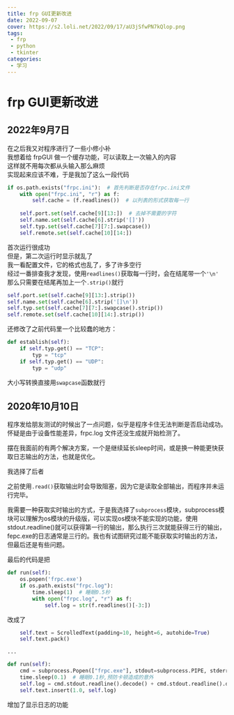 ```yaml
---
title: frp GUI更新改进
date: 2022-09-07
cover: https://s2.loli.net/2022/09/17/aU3jSfwPN7kQlop.png
tags:
 - frp
 - python
 - tkinter
categories:
 - 学习
---
```


# frp GUI更新改进

## 2022年9月7日

在之后我又对程序进行了一些小修小补<br>
我想着给 frpGUI 做一个缓存功能，可以读取上一次输入的内容<br>
这样就不用每次都从头输入那么麻烦<br>
实现起来应该不难，于是我加了这么一段代码

```python
if os.path.exists("frpc.ini"):  # 首先判断是否存在frpc.ini文件
    with open("frpc.ini", "r") as f:
        self.cache = (f.readlines())  # 以列表的形式获取每一行
        
    self.port.set(self.cache[9][13:])  # 去掉不需要的字符
    self.name.set(self.cache[6].strip('[]'))
    self.typ.set(self.cache[7][7:].swapcase())
    self.remote.set(self.cache[10][14:])
```

首次运行很成功<br>
但是，第二次运行时显示就乱了<br>
我一看配置文件，它的格式也乱了，多了许多空行<br>
经过一番排查我才发现，使用`readlines()`获取每一行时，会在结尾带一个`'\n'`<br>
那么只需要在结尾再加上一个`.strip()`就行

```python
self.port.set(self.cache[9][13:].strip())
self.name.set(self.cache[6].strip('[]\n'))
self.typ.set(self.cache[7][7:].swapcase().strip())
self.remote.set(self.cache[10][14:].strip())
```

还修改了之前代码里一个比较蠢的地方：

```python
def establish(self):
	if self.typ.get() == "TCP":
		typ = "tcp"
	if self.typ.get() == "UDP":
		typ = "udp"
```

大小写转换直接用`swapcase`函数就行

## 2020年10月10日

程序发给朋友测试的时候出了一点问题，似乎是程序卡住无法判断是否启动成功。怀疑是由于设备性能差异，frpc.log 文件还没生成就开始检测了。

摆在我面前的有两个解决方案，一个是继续延长sleep时间，或是换一种能更快获取日志输出的方法，也就是优化。

我选择了后者

之前使用`.read()`获取输出时会导致阻塞，因为它是读取全部输出，而程序并未运行完毕。

我需要一种获取实时输出的方式，于是我选择了`subprocess`模块，subprocess模块可以理解为os模块的升级版，可以实现os模块不能实现的功能，使用stdout.readline()就可以获得第一行的输出，那么执行三次就能获得三行的输出，fepc.exe的日志通常是三行的。我也有试图研究过能不能获取实时输出的方法，但最后还是有些问题。

最后的代码是把

```python
def run(self):
    os.popen('frpc.exe')
    if os.path.exists("frpc.log"):
        time.sleep(1)  # 睡眠0.5秒
        with open("frpc.log", "r") as f:
            self.log = str(f.readlines()[-3:])
```

改成了

```python
	self.text = ScrolledText(padding=10, height=6, autohide=True)
    self.text.pack()

...

def run(self):
    cmd = subprocess.Popen(["frpc.exe"], stdout=subprocess.PIPE, stderr=subprocess.PIPE)
    time.sleep(0.1)  # 睡眠0.1秒,预防卡顿造成的意外
    self.log = cmd.stdout.readline().decode() + cmd.stdout.readline().decode() + cmd.stdout.readline().decode()  # stdout.readline()读取一行  .decode()解码
    self.text.insert(1.0, self.log)
```

增加了显示日志的功能
